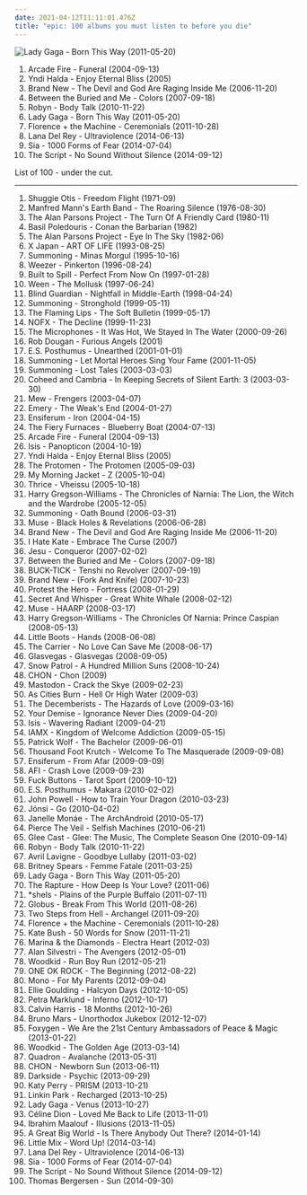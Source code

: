 ```yaml
---
date: 2021-04-12T11:11:01.476Z
title: "epic: 100 albums you must listen to before you die"
---
```

![Lady Gaga - Born This Way (2011-05-20)](https://img.discogs.com/kiLwt_R45vO5UULOxUMKi6fwTvc=/fit-in/600x539/filters:strip_icc():format(jpeg):mode_rgb():quality(90)/discogs-images/R-3259342-1322756946.jpeg.jpg "Lady Gaga - Born This Way (2011-05-20)")
<ol class="albums">
<li data-cover="http://coverartarchive.org/release/26cdc327-38f2-4200-b5dc-f2fa0e13fcfe/1189320642-500.jpg" data-tags="indie rock" role="button">Arcade Fire - Funeral (2004-09-13)</li>
<li data-cover="http://coverartarchive.org/release/e750d3d5-d213-3b14-8ae3-740bb58e0767/6253524832-500.jpg" data-tags="post-rock" role="button">Yndi Halda - Enjoy Eternal Bliss (2005)</li>
<li data-cover="http://coverartarchive.org/release/c9294302-9589-4859-a0ed-d82c65b017db/4724008040-500.jpg" data-tags="alternative rock, alternative" role="button">Brand New - The Devil and God Are Raging Inside Me (2006-11-20)</li>
<li data-cover="http://coverartarchive.org/release/e1ca8464-3477-4568-b4e3-88aaa08b38d1/15533985949-500.jpg" data-tags="progressive metal" role="button">Between the Buried and Me - Colors (2007-09-18)</li>
<li data-cover="https://img.discogs.com/cMSILn-O_QjEyYQ4HoieDtBeU3U=/fit-in/600x600/filters:strip_icc():format(jpeg):mode_rgb():quality(90)/discogs-images/R-2566810-1415847143-3769.jpeg.jpg" data-tags="electronic, pop, electropop, dance-pop" role="button">Robyn - Body Talk (2010-11-22)</li>
<li data-cover="https://img.discogs.com/kiLwt_R45vO5UULOxUMKi6fwTvc=/fit-in/600x539/filters:strip_icc():format(jpeg):mode_rgb():quality(90)/discogs-images/R-3259342-1322756946.jpeg.jpg" data-tags="pop" role="button">Lady Gaga - Born This Way (2011-05-20)</li>
<li data-cover="http://coverartarchive.org/release/c4cd4554-e6c2-4474-9e03-305b586007a1/17890002299-500.jpg" data-tags="indie, female vocalists" role="button">Florence + the Machine - Ceremonials (2011-10-28)</li>
<li data-cover="http://coverartarchive.org/release/9e6ab6f8-9792-430c-9672-0b238885a379/10729414308-500.jpg" data-tags="psychedelic rock, desert rock" role="button">Lana Del Rey - Ultraviolence (2014-06-13)</li>
<li data-cover="http://coverartarchive.org/release/e6d7ebd8-9de1-4e94-b390-3975e603a66d/7724907354-500.jpg" data-tags="pop" role="button">Sia - 1000 Forms of Fear (2014-07-04)</li>
<li data-cover="http://coverartarchive.org/release/e5f65789-2b01-4a8c-adde-eae7602bd38c/8376081336-500.jpg" data-tags="pop, pop rock, epic, bad albums" role="button">The Script - No Sound Without Silence (2014-09-12)</li>
</ol>
List of 100 - under the cut.
<!-- more -->

_________________

<ol class="albums">
<li data-cover="https://img.discogs.com/5kt54xbpjkIEZPaqLtSJVyXpslY=/fit-in/300x300/filters:strip_icc():format(jpeg):mode_rgb():quality(90)/discogs-images/R-822032-1162315250.jpeg.jpg" data-tags="soul, 70s, epic, legacy recordings, s otis" role="button">
Shuggie Otis - Freedom Flight (1971-09)
</li>
<li data-cover="http://coverartarchive.org/release/1b884c85-3108-4454-b61b-71d04584908d/15369667898-500.jpg" data-tags="progressive rock" role="button">
Manfred Mann's Earth Band - The Roaring Silence (1976-08-30)
</li>
<li data-cover="http://coverartarchive.org/release/96436fe6-745b-3e4c-bbb7-4fd38ae98da4/10252980735-500.jpg" data-tags="progressive rock, classic rock" role="button">
The Alan Parsons Project - The Turn Of A Friendly Card (1980-11)
</li>
<li data-cover="https://img.discogs.com/1Q1pf6mzRlKK6w7XxlNFKRDI7oI=/fit-in/500x500/filters:strip_icc():format(jpeg):mode_rgb():quality(90)/discogs-images/R-1147346-1295073983.jpeg.jpg" data-tags="soundtrack" role="button">
Basil Poledouris - Conan the Barbarian (1982)
</li>
<li data-cover="https://img.discogs.com/kR8ak2Y6gJmX8bjyFMp7YY1UwUY=/fit-in/600x604/filters:strip_icc():format(jpeg):mode_rgb():quality(90)/discogs-images/R-9480169-1481315751-1211.jpeg.jpg" data-tags="progressive rock" role="button">
The Alan Parsons Project - Eye In The Sky (1982-06)
</li>
<li data-cover="http://coverartarchive.org/release/9856fe82-ee58-46f3-8dc6-1e146ae0989a/18870075471-500.jpg" data-tags="symphonic metal, progressive metal" role="button">
X Japan - ART OF LIFE (1993-08-25)
</li>
<li data-cover="http://coverartarchive.org/release/9bf29e42-a5c4-44fe-a3e0-29b11c2e8091/5877225471-500.jpg" data-tags="atmospheric black metal, epic black metal" role="button">
Summoning - Minas Morgul (1995-10-16)
</li>
<li data-cover="http://coverartarchive.org/release/ef968db8-874e-4d79-adb7-2ea0fe0b2b76/5857755598-500.jpg" data-tags="alternative rock, 90s" role="button">
Weezer - Pinkerton (1996-08-24)
</li>
<li data-cover="http://coverartarchive.org/release/524c5a17-1f08-4d05-8bb5-bed5735dd96e/8073215669-500.jpg" data-tags="indie rock" role="button">
Built to Spill - Perfect From Now On (1997-01-28)
</li>
<li data-cover="http://coverartarchive.org/release/8e13940f-65ba-30f5-834d-f3692d21688a/22395044342-500.jpg" data-tags="nautical, alternative" role="button">
Ween - The Mollusk (1997-06-24)
</li>
<li data-cover="http://coverartarchive.org/release/79a304b8-b5bc-4a61-82ac-6865cc67ee22/5453504019-500.jpg" data-tags="power metal" role="button">
Blind Guardian - Nightfall in Middle-Earth (1998-04-24)
</li>
<li data-cover="http://coverartarchive.org/release/228f0a8f-01a2-3d80-a04c-f19848360e0b/3732943726-500.jpg" data-tags="atmospheric black metal" role="button">
Summoning - Stronghold (1999-05-11)
</li>
<li data-cover="http://coverartarchive.org/release/58e26176-9898-4a7e-837f-fcb221f1dfc1/21047497043-500.jpg" data-tags="indie, 90s, alternative, rock" role="button">
The Flaming Lips - The Soft Bulletin (1999-05-17)
</li>
<li data-cover="http://coverartarchive.org/release/2e5d0c29-9460-46e1-a775-ba37db84e48c/12950845683-500.jpg" data-tags="punk rock" role="button">
NOFX - The Decline (1999-11-23)
</li>
<li data-cover="http://coverartarchive.org/release/25854b63-25fd-4375-b18a-1007176c676d/14932745161-500.jpg" data-tags="lo-fi, indietronica" role="button">
The Microphones - It Was Hot, We Stayed In The Water (2000-09-26)
</li>
<li data-cover="https://img.discogs.com/isniMsRL2XRq3oPsM1fVA2xo7Vk=/fit-in/600x601/filters:strip_icc():format(jpeg):mode_rgb():quality(90)/discogs-images/R-65770-1454768663-3762.jpeg.jpg" data-tags="electronic, trip-hop" role="button">
Rob Dougan - Furious Angels (2001)
</li>
<li data-cover="http://coverartarchive.org/release/c958fc3b-1a1a-4728-ae0b-a149eb5abfa9/8791017488-500.jpg" data-tags="new age" role="button">
E.S. Posthumus - Unearthed (2001-01-01)
</li>
<li data-cover="https://img.discogs.com/XLMFs6Yc9ih_DVVwuWDARIRcnRQ=/fit-in/500x500/filters:strip_icc():format(jpeg):mode_rgb():quality(90)/discogs-images/R-1540652-1290980659.jpeg.jpg" data-tags="black metal, atmospheric black metal" role="button">
Summoning - Let Mortal Heroes Sing Your Fame (2001-11-05)
</li>
<li data-cover="https://img.discogs.com/hFzgQ8mCtnlmvA4vr5fBwYdoDDQ=/fit-in/400x400/filters:strip_icc():format(jpeg):mode_rgb():quality(90)/discogs-images/R-4972356-1381001454-9974.jpeg.jpg" data-tags="ambient" role="button">
Summoning - Lost Tales (2003-03-03)
</li>
<li data-cover="https://via.placeholder.com/450" data-tags="progressive rock" role="button">
Coheed and Cambria - In Keeping Secrets of Silent Earth: 3 (2003-03-30)
</li>
<li data-cover="https://img.discogs.com/AnM9UOh8nyaKFJgg_VwWz7wRbJw=/fit-in/600x601/filters:strip_icc():format(jpeg):mode_rgb():quality(90)/discogs-images/R-1467098-1576333416-9295.jpeg.jpg" data-tags="indie, danish, rock" role="button">
Mew - Frengers (2003-04-07)
</li>
<li data-cover="http://coverartarchive.org/release/b773f9e1-f0e4-410b-9971-3647e8f2af80/4889661118-500.jpg" data-tags="post-hardcore, rock, screamo" role="button">
Emery - The Weak's End (2004-01-27)
</li>
<li data-cover="http://coverartarchive.org/release/7c0561d3-5460-4b8d-8ff2-3076172c5d49/6506123080-500.jpg" data-tags="folk metal, viking metal" role="button">
Ensiferum - Iron (2004-04-15)
</li>
<li data-cover="https://img.discogs.com/LCyGXfeVnTIry-xogDHgbsOCn5A=/fit-in/500x496/filters:strip_icc():format(jpeg):mode_rgb():quality(90)/discogs-images/R-797753-1159915663.jpeg.jpg" data-tags="indie rock, indie" role="button">
The Fiery Furnaces - Blueberry Boat (2004-07-13)
</li>
<li data-cover="http://coverartarchive.org/release/26cdc327-38f2-4200-b5dc-f2fa0e13fcfe/1189320642-500.jpg" data-tags="indie rock" role="button">
Arcade Fire - Funeral (2004-09-13)
</li>
<li data-cover="http://coverartarchive.org/release/90088a59-b98d-4960-9abf-71a65ef16e71/14236443791-500.jpg" data-tags="post-metal" role="button">
Isis - Panopticon (2004-10-19)
</li>
<li data-cover="http://coverartarchive.org/release/e750d3d5-d213-3b14-8ae3-740bb58e0767/6253524832-500.jpg" data-tags="post-rock" role="button">
Yndi Halda - Enjoy Eternal Bliss (2005)
</li>
<li data-cover="http://coverartarchive.org/release/cb1ffc9e-4516-4cf0-9b93-f736c312222c/1550603027-500.jpg" data-tags="rock opera" role="button">
The Protomen - The Protomen (2005-09-03)
</li>
<li data-cover="https://img.discogs.com/HMwX-vG8imndd3_mYsdVGDNwv_o=/fit-in/500x497/filters:strip_icc():format(jpeg):mode_rgb():quality(90)/discogs-images/R-2463207-1318871638.jpeg.jpg" data-tags="indie, indie rock" role="button">
My Morning Jacket - Z (2005-10-04)
</li>
<li data-cover="http://coverartarchive.org/release/8cc658aa-5ded-44e9-8a24-4e50fa0425ae/18280581390-500.jpg" data-tags="post-hardcore" role="button">
Thrice - Vheissu (2005-10-18)
</li>
<li data-cover="http://coverartarchive.org/release/65c64965-14bd-40d4-929a-23d8ee62a623/8183556387-500.jpg" data-tags="soundtrack" role="button">
Harry Gregson-Williams - The Chronicles of Narnia: The Lion, the Witch and the Wardrobe (2005-12-05)
</li>
<li data-cover="http://coverartarchive.org/release/0214a6de-c1d4-3c60-94ff-38764301020b/10155515199-500.jpg" data-tags="atmospheric black metal, epic black metal" role="button">
Summoning - Oath Bound (2006-03-31)
</li>
<li data-cover="http://coverartarchive.org/release/f1458768-777e-4d46-96eb-2d0e6d8cbaa0/13574722523-500.jpg" data-tags="alternative rock" role="button">
Muse - Black Holes & Revelations (2006-06-28)
</li>
<li data-cover="http://coverartarchive.org/release/c9294302-9589-4859-a0ed-d82c65b017db/4724008040-500.jpg" data-tags="alternative rock, alternative" role="button">
Brand New - The Devil and God Are Raging Inside Me (2006-11-20)
</li>
<li data-cover="https://img.discogs.com/yscyxocBpf7kngxBp-Z8hT5_XmE=/fit-in/600x589/filters:strip_icc():format(jpeg):mode_rgb():quality(90)/discogs-images/R-3306901-1597678021-8727.jpeg.jpg" data-tags="rock, punk, epic, punk rock, awesome lyrics" role="button">
I Hate Kate - Embrace The Curse (2007)
</li>
<li data-cover="http://coverartarchive.org/release/3a99332d-e326-46d6-acdc-f9935bdb9efb/26240956893-500.jpg" data-tags="post-rock, shoegaze, drone, experimental" role="button">
Jesu - Conqueror (2007-02-02)
</li>
<li data-cover="http://coverartarchive.org/release/e1ca8464-3477-4568-b4e3-88aaa08b38d1/15533985949-500.jpg" data-tags="progressive metal" role="button">
Between the Buried and Me - Colors (2007-09-18)
</li>
<li data-cover="https://via.placeholder.com/450" data-tags="epic, bounce, cheerful" role="button">
BUCK-TICK - Tenshi no Revolver (2007-09-19)
</li>
<li data-cover="http://coverartarchive.org/release/2019b20c-5d03-4541-bb53-5c15ee70d96a/9587442762-500.jpg" data-tags="alternative, alternative rock" role="button">
Brand New - (Fork And Knife) (2007-10-23)
</li>
<li data-cover="http://coverartarchive.org/release/1bdae9a8-1c33-310b-9f7a-a03bf9b24f66/12050743618-500.jpg" data-tags="progressive metal, progressive metalcore, mathcore, metalcore" role="button">
Protest the Hero - Fortress (2008-01-29)
</li>
<li data-cover="https://via.placeholder.com/450" data-tags="rock, christian" role="button">
Secret And Whisper - Great White Whale (2008-02-12)
</li>
<li data-cover="https://img.discogs.com/TIttQypuxRcxPI6DIC_3V-p1rpQ=/fit-in/600x517/filters:strip_icc():format(jpeg):mode_rgb():quality(90)/discogs-images/R-2783763-1441055360-1612.jpeg.jpg" data-tags="live, alternative rock" role="button">
Muse - HAARP (2008-03-17)
</li>
<li data-cover="http://coverartarchive.org/release/cfccbde1-7a24-4f89-896f-7ab5b582d350/8845334918-500.jpg" data-tags="soundtrack, instrumental, epic, score, original motion picture soundtrack" role="button">
Harry Gregson-Williams - The Chronicles Of Narnia: Prince Caspian (2008-05-13)
</li>
<li data-cover="https://img.discogs.com/toDQBN655WEt--WaLnCS0E5eWaU=/fit-in/600x599/filters:strip_icc():format(jpeg):mode_rgb():quality(90)/discogs-images/R-1760921-1515845507-8192.jpeg.jpg" data-tags="electronic, electropop, synthpop, dance" role="button">
Little Boots - Hands (2008-06-08)
</li>
<li data-cover="https://via.placeholder.com/450" data-tags="epic, modern hardcore" role="button">
The Carrier - No Love Can Save Me (2008-06-17)
</li>
<li data-cover="http://coverartarchive.org/release/d12fb85f-fe28-4070-81b2-5a7e16411889/12851739538-500.jpg" data-tags="alternative" role="button">
Glasvegas - Glasvegas (2008-09-05)
</li>
<li data-cover="http://coverartarchive.org/release/cb73ced8-874f-4da7-b357-7eb7277f8aac/6316496454-500.jpg" data-tags="rock" role="button">
Snow Patrol - A Hundred Million Suns (2008-10-24)
</li>
<li data-cover="http://coverartarchive.org/release/ff4c762d-ce33-423c-95d3-a09accd3b155/11432456532-500.jpg" data-tags="chill, progressive metal, prog, epic, boogie on down, not of this world, instrumental prog metal, god tier chill, legends of chill" role="button">
CHON - Chon (2009)
</li>
<li data-cover="http://coverartarchive.org/release/23610e26-f231-41fa-a71b-2d97098ddeff/13333863755-500.jpg" data-tags="progressive metal" role="button">
Mastodon - Crack the Skye (2009-02-23)
</li>
<li data-cover="http://coverartarchive.org/release/2caa5d2e-3729-4177-b07d-1e14f033d3c1/7393338289-500.jpg" data-tags="indie rock, progressive rock" role="button">
As Cities Burn - Hell Or High Water (2009-03)
</li>
<li data-cover="http://coverartarchive.org/release/90c6a554-9e10-4ecc-a758-f5b166532ee4/21730294720-500.jpg" data-tags="indie, indie rock, alternative, rock opera" role="button">
The Decemberists - The Hazards of Love (2009-03-16)
</li>
<li data-cover="https://img.discogs.com/ywTI1vRaRLVx_kdUTR8FfiuH7R4=/fit-in/320x320/filters:strip_icc():format(jpeg):mode_rgb():quality(90)/discogs-images/R-2846101-1303728167.jpeg.jpg" data-tags="hardcore" role="button">
Your Demise - Ignorance Never Dies (2009-04-20)
</li>
<li data-cover="http://coverartarchive.org/release/e411ba3e-7a70-4336-9522-1d6c8cf0f044/3112274726-500.jpg" data-tags="post-metal, progressive metal, sludge" role="button">
Isis - Wavering Radiant (2009-04-21)
</li>
<li data-cover="https://img.discogs.com/lNDL8nXCb7x21HoFPfPmChKCZZU=/fit-in/600x534/filters:strip_icc():format(jpeg):mode_rgb():quality(90)/discogs-images/R-1773854-1609708059-9034.jpeg.jpg" data-tags="alternative" role="button">
IAMX - Kingdom of Welcome Addiction (2009-05-15)
</li>
<li data-cover="http://coverartarchive.org/release/4f8f41d4-895d-488d-95d0-7daec079bcd1/21698152605-500.jpg" data-tags="indie, alternative, folk, epic, fucking epic" role="button">
Patrick Wolf - The Bachelor (2009-06-01)
</li>
<li data-cover="http://coverartarchive.org/release/60192b98-c51c-4c83-a6ff-5ad25914a5b1/24702000446-500.jpg" data-tags="rock, christian rock, alternative rock" role="button">
Thousand Foot Krutch - Welcome To The Masquerade (2009-09-08)
</li>
<li data-cover="http://coverartarchive.org/release/bf657a0d-4c46-4db9-8477-b685924c3964/19987067815-500.jpg" data-tags="folk metal" role="button">
Ensiferum - From Afar (2009-09-09)
</li>
<li data-cover="http://coverartarchive.org/release/0f50ea53-37b4-31ef-aff2-e1d9b8763517/1236333909-500.jpg" data-tags="alternative rock" role="button">
AFI - Crash Love (2009-09-23)
</li>
<li data-cover="https://img.discogs.com/AJR2mCOi8-YyOmaUR6VgzkKqryA=/fit-in/600x600/filters:strip_icc():format(jpeg):mode_rgb():quality(90)/discogs-images/R-1967297-1431603480-2723.jpeg.jpg" data-tags="noise, electronic, drone" role="button">
Fuck Buttons - Tarot Sport (2009-10-12)
</li>
<li data-cover="http://coverartarchive.org/release/38d98a67-9fe0-3c1d-9b9a-6ba6475da30c/5572267812-500.jpg" data-tags="instrumental, epic, choral, new age, orchestral, uplifting, 10s, february, trailer music, 2nd" role="button">
E.S. Posthumus - Makara (2010-02-02)
</li>
<li data-cover="http://coverartarchive.org/release/0c036feb-0a13-3cc9-9897-e4e125c63922/7360744850-500.jpg" data-tags="soundtrack" role="button">
John Powell - How to Train Your Dragon (2010-03-23)
</li>
<li data-cover="https://img.discogs.com/UOImzRtyth_QOHrx5B-rmRoqvy8=/fit-in/483x476/filters:strip_icc():format(jpeg):mode_rgb():quality(90)/discogs-images/R-2213328-1270206465.jpeg.jpg" data-tags="post-rock" role="button">
Jónsi - Go (2010-04-02)
</li>
<li data-cover="http://coverartarchive.org/release/14ae1a9c-9e8e-3ae5-87f2-3bf68b9feefd/8899038012-500.jpg" data-tags="soul, funk" role="button">
Janelle Monáe - The ArchAndroid (2010-05-17)
</li>
<li data-cover="http://coverartarchive.org/release/52480116-0a55-4090-a91a-7b0752f7955f/7149416698-500.jpg" data-tags="post-hardcore, emocore" role="button">
Pierce The Veil - Selfish Machines (2010-06-21)
</li>
<li data-cover="http://coverartarchive.org/release/bf46850e-5e7e-4d63-ab83-90ad6a8124c4/1718775731-500.jpg" data-tags="glee cast, glee" role="button">
Glee Cast - Glee: The Music, The Complete Season One (2010-09-14)
</li>
<li data-cover="https://img.discogs.com/cMSILn-O_QjEyYQ4HoieDtBeU3U=/fit-in/600x600/filters:strip_icc():format(jpeg):mode_rgb():quality(90)/discogs-images/R-2566810-1415847143-3769.jpeg.jpg" data-tags="electronic, pop, electropop, dance-pop" role="button">
Robyn - Body Talk (2010-11-22)
</li>
<li data-cover="http://coverartarchive.org/release/5de593ea-432e-4cec-addc-2a3ec28079ad/1708845679-500.jpg" data-tags="pop rock" role="button">
Avril Lavigne - Goodbye Lullaby (2011-03-02)
</li>
<li data-cover="http://coverartarchive.org/release/c3eeeb71-ddad-4654-a84a-5975f734b8f3/4504244802-500.jpg" data-tags="pop, britney spears" role="button">
Britney Spears - Femme Fatale (2011-03-25)
</li>
<li data-cover="https://img.discogs.com/kiLwt_R45vO5UULOxUMKi6fwTvc=/fit-in/600x539/filters:strip_icc():format(jpeg):mode_rgb():quality(90)/discogs-images/R-3259342-1322756946.jpeg.jpg" data-tags="pop" role="button">
Lady Gaga - Born This Way (2011-05-20)
</li>
<li data-cover="http://coverartarchive.org/release/44f51496-6f52-4ed1-b8a9-0f81a9f04b3b/1242603301-500.jpg" data-tags="indie, clean, epic, summer, dfa" role="button">
The Rapture - How Deep Is Your Love? (2011-06)
</li>
<li data-cover="http://coverartarchive.org/release/0f4bc096-5241-4160-b9b3-1e07e6262e40/5777589331-500.jpg" data-tags="post-rock, epic" role="button">
*shels - Plains of the Purple Buffalo (2011-07-11)
</li>
<li data-cover="http://coverartarchive.org/release/bdeb4647-5774-429a-88e3-da375cb540e1/8258911638-500.jpg" data-tags="classical, instrumental, epic, world, new age, symphonic metal, neo-classical rock, album to check again" role="button">
Globus - Break From This World (2011-08-26)
</li>
<li data-cover="http://coverartarchive.org/release/7cdf6a6f-8677-4598-a475-a8aa2d8bfe43/1674518181-500.jpg" data-tags="soundtrack" role="button">
Two Steps from Hell - Archangel (2011-09-20)
</li>
<li data-cover="http://coverartarchive.org/release/c4cd4554-e6c2-4474-9e03-305b586007a1/17890002299-500.jpg" data-tags="indie, female vocalists" role="button">
Florence + the Machine - Ceremonials (2011-10-28)
</li>
<li data-cover="http://coverartarchive.org/release/4518b2c0-0091-4780-b31e-6dfc7e1d9cd5/21132684376-500.jpg" data-tags="alternative, art pop, winter" role="button">
Kate Bush - 50 Words for Snow (2011-11-21)
</li>
<li data-cover="http://coverartarchive.org/release/4a6438cd-304a-4240-b118-b8e7b00b252d/1068336894-500.jpg" data-tags="pop" role="button">
Marina & the Diamonds - Electra Heart (2012-03)
</li>
<li data-cover="http://coverartarchive.org/release/214afb5a-7d79-424f-af8b-a0652df73ebd/23564566756-500.jpg" data-tags="soundtrack, score, marvel, mcu" role="button">
Alan Silvestri - The Avengers (2012-05-01)
</li>
<li data-cover="http://coverartarchive.org/release/1f76db1d-4c84-48b1-b189-0d065ae3d79e/11644026853-500.jpg" data-tags="electronic, indie" role="button">
Woodkid - Run Boy Run (2012-05-21)
</li>
<li data-cover="http://coverartarchive.org/release/cefbfa99-d262-4f3e-a98d-23fff5c0b316/25315519841-500.jpg" data-tags="epic, j-rock, oneokrock" role="button">
ONE OK ROCK - The Beginning (2012-08-22)
</li>
<li data-cover="http://coverartarchive.org/release/d9e51a05-668b-450a-b8b0-778bbed89c76/1777618464-500.jpg" data-tags="post-rock" role="button">
Mono - For My Parents (2012-09-04)
</li>
<li data-cover="http://coverartarchive.org/release/98215ea8-f57d-49f6-8a77-cad6957b1181/7519909230-500.jpg" data-tags="electronic, synthpop, pop" role="button">
Ellie Goulding - Halcyon Days (2012-10-05)
</li>
<li data-cover="http://coverartarchive.org/release/7c04b859-4ff9-4657-8d43-b5fd074c0a5a/2484063458-500.jpg" data-tags="trip-hop, epic, europop, incredible" role="button">
Petra Marklund - Inferno (2012-10-17)
</li>
<li data-cover="http://coverartarchive.org/release/4e32dd65-ee0b-47d0-a217-93752224f93f/11608487637-500.jpg" data-tags="electronic, dance, house" role="button">
Calvin Harris - 18 Months (2012-10-26)
</li>
<li data-cover="http://coverartarchive.org/release/3cd7117c-b98c-4b3b-80fd-ffb978ed64d3/11541481170-500.jpg" data-tags="pop, r&b" role="button">
Bruno Mars - Unorthodox Jukebox (2012-12-07)
</li>
<li data-cover="http://coverartarchive.org/release/fed15943-7a2f-4145-b927-d54bfdbb47a3/3077819531-500.jpg" data-tags="indie pop" role="button">
Foxygen - We Are the 21st Century Ambassadors of Peace & Magic (2013-01-22)
</li>
<li data-cover="http://coverartarchive.org/release/ddf07d7e-3261-481d-82b4-1bd7663ba979/2805075649-500.jpg" data-tags="indie, symphonic pop" role="button">
Woodkid - The Golden Age (2013-03-14)
</li>
<li data-cover="http://coverartarchive.org/release/06b45779-5bbb-470e-bf98-5d37b42fa1cc/4341681749-500.jpg" data-tags="indie electronic, downtempo, epic, neo soul, 10s, alternative rnb, vested in culture, alternative r and b, danish group, danish duo, 3-5" role="button">
Quadron - Avalanche (2013-05-31)
</li>
<li data-cover="https://img.discogs.com/pscnaQIdudebvxaNvSMSI0KzdJQ=/fit-in/600x600/filters:strip_icc():format(jpeg):mode_rgb():quality(90)/discogs-images/R-5012392-1524398620-5370.jpeg.jpg" data-tags="chill, math rock, progressive metal, progressive rock, prog, epic, hot chocolate, not of this world, instrumental prog metal, god tier chill, legends of chill, not a word was spoken" role="button">
CHON - Newborn Sun (2013-06-11)
</li>
<li data-cover="http://coverartarchive.org/release/d1b10da9-c1df-4619-9c5c-da7599df5b56/6830297851-500.jpg" data-tags="electronic, experimental, neo-psychedelia" role="button">
Darkside - Psychic (2013-09-29)
</li>
<li data-cover="http://coverartarchive.org/release/10fe095c-c6f9-4248-90af-c3d1e4747180/6935504042-500.jpg" data-tags="pop" role="button">
Katy Perry - PRISM (2013-10-21)
</li>
<li data-cover="http://coverartarchive.org/release/9f332dc1-bc91-422d-9f83-a95d0a818d61/17661352244-500.jpg" data-tags="electronic, dubstep, remix" role="button">
Linkin Park - Recharged (2013-10-25)
</li>
<li data-cover="http://coverartarchive.org/release/eec4bf03-c26a-48b8-ac6e-8948d4236c3a/6270680266-500.jpg" data-tags="pop" role="button">
Lady Gaga - Venus (2013-10-27)
</li>
<li data-cover="http://coverartarchive.org/release/a8e3ca07-71c4-4c15-8675-c49543813138/5643082410-500.jpg" data-tags="pop" role="button">
Céline Dion - Loved Me Back to Life (2013-11-01)
</li>
<li data-cover="http://coverartarchive.org/release/1f48c834-23b7-4e5c-a4f8-9f1cf9e45c33/5700304800-500.jpg" data-tags="jazz, epic, trumpet, jazz fusion, jazz funk, funky, world jazz, this album saved my life, fav albums of all time, the very embodiment of musical eclecticism and creativity" role="button">
Ibrahim Maalouf - Illusions (2013-11-05)
</li>
<li data-cover="http://coverartarchive.org/release/ac04d3f9-567e-4804-99b5-aaab5d1052d6/7273707025-500.jpg" data-tags="indie, pop" role="button">
A Great Big World - Is There Anybody Out There? (2014-01-14)
</li>
<li data-cover="http://coverartarchive.org/release/82ec3d0f-3aeb-4a50-8496-56df51909455/14904578516-500.jpg" data-tags="pop, epic, hell" role="button">
Little Mix - Word Up! (2014-03-14)
</li>
<li data-cover="http://coverartarchive.org/release/9e6ab6f8-9792-430c-9672-0b238885a379/10729414308-500.jpg" data-tags="psychedelic rock, desert rock" role="button">
Lana Del Rey - Ultraviolence (2014-06-13)
</li>
<li data-cover="http://coverartarchive.org/release/e6d7ebd8-9de1-4e94-b390-3975e603a66d/7724907354-500.jpg" data-tags="pop" role="button">
Sia - 1000 Forms of Fear (2014-07-04)
</li>
<li data-cover="http://coverartarchive.org/release/e5f65789-2b01-4a8c-adde-eae7602bd38c/8376081336-500.jpg" data-tags="pop, pop rock, epic, bad albums" role="button">
The Script - No Sound Without Silence (2014-09-12)
</li>
<li data-cover="http://coverartarchive.org/release/ed809e0c-09cc-41bd-a4bc-9f78067fc450/8595143371-500.jpg" data-tags="soundtrack, instrumental, epic" role="button">
Thomas Bergersen - Sun (2014-09-30)
</li>
</ol>